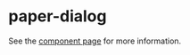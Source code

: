 paper-dialog
===================

See the [component page](http://www.polymer-project.org/docs/elements/paper-elements.html#paper-dialog) for more information.
